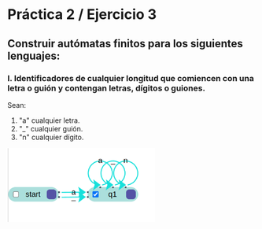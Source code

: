# Práctica 2 / Ejercicio 3    
## Construir autómatas finitos para los siguientes lenguajes:   
### I. Identificadores de cualquier longitud que comiencen con una letra o guión y contengan letras, dígitos o guiones.  
Sean:
1. "a" cualquier letra.
2. "_" cualquier guión.
3. "n" cualquier dígito.
<img src="./Images/3ej1.png" style="width: 300px;">
